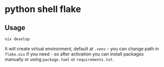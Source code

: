 # python shell flake

## Usage

```python
nix develop

```

It will create virtual environment, default at `.venv` - you can change path in `flake.nix` if you need - so after activation you can install packages manually or using `package.toml` or `requirements.txt`.

